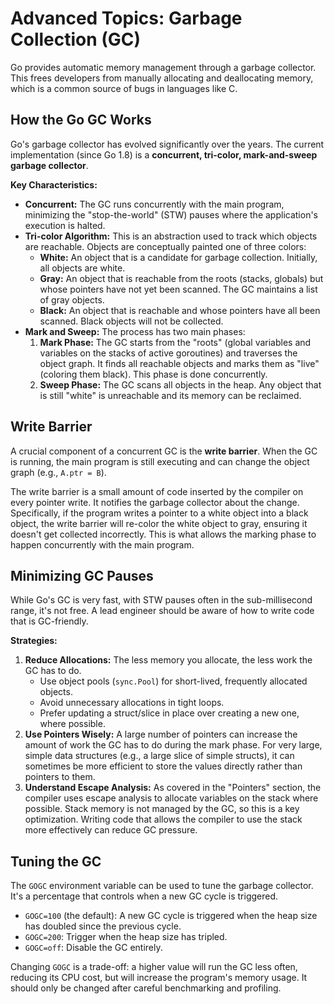 # Advanced Topics: Garbage Collection (GC)

Go provides automatic memory management through a garbage collector. This frees developers from manually allocating and deallocating memory, which is a common source of bugs in languages like C.

## How the Go GC Works

Go's garbage collector has evolved significantly over the years. The current implementation (since Go 1.8) is a **concurrent, tri-color, mark-and-sweep garbage collector**.

**Key Characteristics:**
- **Concurrent:** The GC runs concurrently with the main program, minimizing the "stop-the-world" (STW) pauses where the application's execution is halted.
- **Tri-color Algorithm:** This is an abstraction used to track which objects are reachable. Objects are conceptually painted one of three colors:
    - **White:** An object that is a candidate for garbage collection. Initially, all objects are white.
    - **Gray:** An object that is reachable from the roots (stacks, globals) but whose pointers have not yet been scanned. The GC maintains a list of gray objects.
    - **Black:** An object that is reachable and whose pointers have all been scanned. Black objects will not be collected.
- **Mark and Sweep:** The process has two main phases:
    1.  **Mark Phase:** The GC starts from the "roots" (global variables and variables on the stacks of active goroutines) and traverses the object graph. It finds all reachable objects and marks them as "live" (coloring them black). This phase is done concurrently.
    2.  **Sweep Phase:** The GC scans all objects in the heap. Any object that is still "white" is unreachable and its memory can be reclaimed.

## Write Barrier

A crucial component of a concurrent GC is the **write barrier**. When the GC is running, the main program is still executing and can change the object graph (e.g., `A.ptr = B`).

The write barrier is a small amount of code inserted by the compiler on every pointer write. It notifies the garbage collector about the change. Specifically, if the program writes a pointer to a white object into a black object, the write barrier will re-color the white object to gray, ensuring it doesn't get collected incorrectly. This is what allows the marking phase to happen concurrently with the main program.

## Minimizing GC Pauses

While Go's GC is very fast, with STW pauses often in the sub-millisecond range, it's not free. A lead engineer should be aware of how to write code that is GC-friendly.

**Strategies:**
1.  **Reduce Allocations:** The less memory you allocate, the less work the GC has to do.
    - Use object pools (`sync.Pool`) for short-lived, frequently allocated objects.
    - Avoid unnecessary allocations in tight loops.
    - Prefer updating a struct/slice in place over creating a new one, where possible.
2.  **Use Pointers Wisely:** A large number of pointers can increase the amount of work the GC has to do during the mark phase. For very large, simple data structures (e.g., a large slice of simple structs), it can sometimes be more efficient to store the values directly rather than pointers to them.
3.  **Understand Escape Analysis:** As covered in the "Pointers" section, the compiler uses escape analysis to allocate variables on the stack where possible. Stack memory is not managed by the GC, so this is a key optimization. Writing code that allows the compiler to use the stack more effectively can reduce GC pressure.

## Tuning the GC

The `GOGC` environment variable can be used to tune the garbage collector. It's a percentage that controls when a new GC cycle is triggered.
- `GOGC=100` (the default): A new GC cycle is triggered when the heap size has doubled since the previous cycle.
- `GOGC=200`: Trigger when the heap size has tripled.
- `GOGC=off`: Disable the GC entirely.

Changing `GOGC` is a trade-off: a higher value will run the GC less often, reducing its CPU cost, but will increase the program's memory usage. It should only be changed after careful benchmarking and profiling. 
